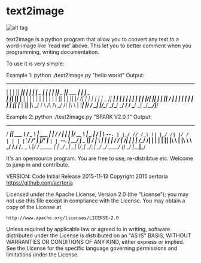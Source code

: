 # text2image
![alt tag](https://github.com/aertoria/text2image/blob/master/doc/example/1.jpg?raw=true)


text2image is a python program that allow you to convert any text to a word-image like 'read me' above.
This let you to better comment when you programming, writing documentation.

To use it is very simple:

Example 1:
 python ./text2image.py "hello world"
Output:
 _   _  _____  _      _      _____       _    _  _____ ______  _     ______
| | | ||  ___|| |    | |    |  _  |     | |  | ||  _  || ___ \| |    |  _  \
| |_| || |__  | |    | |    | | | |     | |  | || | | || |_/ /| |    | | | |
|  _  ||  __| | |    | |    | | | |     | |/\| || | | ||    / | |    | | | |
| | | || |___ | |____| |____\ \_/ /     \  /\  /\ \_/ /| |\ \ | |____| |/ /
\_| |_/\____/ \_____/\_____/ \___/       \/  \/  \___/ \_| \_/\_____/|___/  



Example 2:
 python ./text2image.py "SPARK V2.0_1"
Output:
 _____ ______   ___  ______  _   __      _   _  _____       _____         __  
/  ___|| ___ \ / _ \ | ___ \| | / /     | | | |/ __  \     |  _  |       /  |
\ `--. | |_/ // /_\ \| |_/ /| |/ /      | | | |`' / /'     | |/' |       `| |
 `--. \|  __/ |  _  ||    / |    \      | | | |  / /       |  /| |        | |
/\__/ /| |    | | | || |\ \ | |\  \     \ \_/ /./ /___  _  \ |_/ / _____ _| |_
\____/ \_|    \_| |_/\_| \_/\_| \_/      \___/ \_____/ (_)  \___/ |_____|\___/


It's an opensource program. You are free to use, re-distribtue etc. Welcome to jump in and contribute.



VERSION:  Code Initial Release    2015-11-13
Copyright 2015 aertoria
https://github.com/aertoria

Licensed under the Apache License, Version 2.0 (the "License");
you may not use this file except in compliance with the License.
You may obtain a copy of the License at

	http://www.apache.org/licenses/LICENSE-2.0

Unless required by applicable law or agreed to in writing, software
distributed under the License is distributed on an "AS IS" BASIS,
WITHOUT WARRANTIES OR CONDITIONS OF ANY KIND, either express or implied.
See the License for the specific language governing permissions and
limitations under the License.
